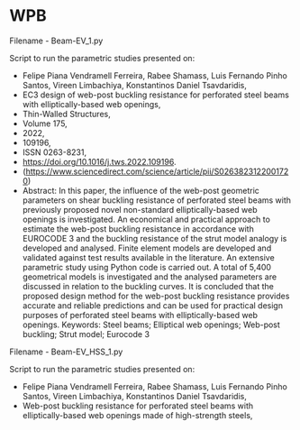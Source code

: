 # WPB

Filename - Beam-EV_1.py

Script to run the parametric studies presented on:

- Felipe Piana Vendramell Ferreira, Rabee Shamass, Luis Fernando Pinho Santos, Vireen Limbachiya, Konstantinos Daniel Tsavdaridis,
- EC3 design of web-post buckling resistance for perforated steel beams with elliptically-based web openings,
- Thin-Walled Structures,
- Volume 175,
- 2022,
- 109196,
- ISSN 0263-8231,
- https://doi.org/10.1016/j.tws.2022.109196.
- (https://www.sciencedirect.com/science/article/pii/S0263823122001720)
- Abstract: In this paper, the influence of the web-post geometric parameters on shear buckling resistance of perforated steel beams with previously proposed novel non-standard elliptically-based web openings is investigated. An economical and practical approach to estimate the web-post buckling resistance in accordance with EUROCODE 3 and the buckling resistance of the strut model analogy is developed and analysed. Finite element models are developed and validated against test results available in the literature. An extensive parametric study using Python code is carried out. A total of 5,400 geometrical models is investigated and the analysed parameters are discussed in relation to the buckling curves. It is concluded that the proposed design method for the web-post buckling resistance provides accurate and reliable predictions and can be used for practical design purposes of perforated steel beams with elliptically-based web openings.
Keywords: Steel beams; Elliptical web openings; Web-post buckling; Strut model; Eurocode 3



Filename - Beam-EV_HSS_1.py

Script to run the parametric studies presented on:

- Felipe Piana Vendramell Ferreira, Rabee Shamass, Luis Fernando Pinho Santos, Vireen Limbachiya, Konstantinos Daniel Tsavdaridis,
- Web-post buckling resistance for perforated steel beams with elliptically-based web openings made of high-strength steels,
